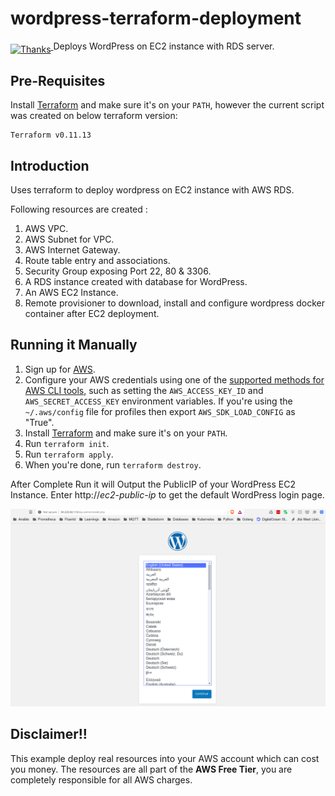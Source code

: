 # wordpress-terraform-deployment
<a href="https://saythanks.io/to/akhan4u">
        <img  src="https://img.shields.io/badge/Say%20Thanks-!-1EAEDB.svg" alt="Thanks" align="middle" />
</a>
Deploys WordPress on EC2 instance with RDS server.

## Pre-Requisites

Install [Terraform](https://www.terraform.io/) and make sure it's on your `PATH`, however the current script was created on below terraform version:

```
Terraform v0.11.13
```

## Introduction

Uses terraform to deploy wordpress on EC2 instance with AWS RDS.

Following resources are created :
1. AWS VPC.
2. AWS Subnet for VPC.
3. AWS Internet Gateway.
4. Route table entry and associations.
5. Security Group exposing Port 22, 80 & 3306.
6. A RDS instance created with database for WordPress.
7. An AWS EC2 Instance.
8. Remote provisioner to download, install and configure wordpress docker container after EC2 deployment. 

## Running it Manually

1. Sign up for [AWS](https://aws.amazon.com/).
2. Configure your AWS credentials using one of the [supported methods for AWS CLI tools](https://docs.aws.amazon.com/cli/latest/userguide/cli-chap-getting-started.html), such as setting the
   `AWS_ACCESS_KEY_ID` and `AWS_SECRET_ACCESS_KEY` environment variables. If you're using the `~/.aws/config` file for profiles then export `AWS_SDK_LOAD_CONFIG` as "True".
3. Install [Terraform](https://www.terraform.io/) and make sure it's on your `PATH`.
4. Run `terraform init`.
5. Run `terraform apply`.
6. When you're done, run `terraform destroy`.


After Complete Run it will Output the PublicIP of your WordPress EC2 Instance. Enter http://<i>ec2-public-ip</i> to get the default WordPress login page.

![WordPress Welcome Page](screenshots/wordpress_login_page.png)



## Disclaimer!!

This example deploy real resources into your AWS account which can cost you money. The resources are all part of the <b>AWS Free Tier</b>, you are completely responsible for all AWS charges.
